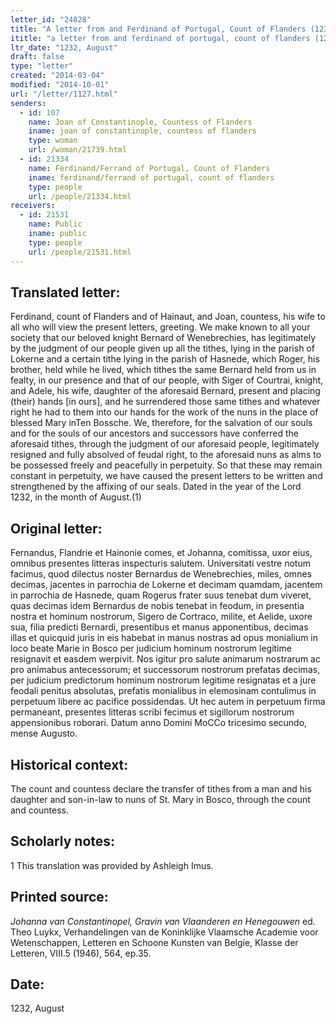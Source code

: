 ```yaml
---
letter_id: "24828"
title: "A letter from and Ferdinand of Portugal, Count of Flanders (1232, August)"
ititle: "a letter from and ferdinand of portugal, count of flanders (1232, august)"
ltr_date: "1232, August"
draft: false
type: "letter"
created: "2014-03-04"
modified: "2014-10-01"
url: "/letter/1127.html"
senders:
  - id: 107
    name: Joan of Constantinople, Countess of Flanders
    iname: joan of constantinople, countess of flanders
    type: woman
    url: /woman/21739.html
  - id: 21334
    name: Ferdinand/Ferrand of Portugal, Count of Flanders
    iname: ferdinand/ferrand of portugal, count of flanders
    type: people
    url: /people/21334.html
receivers:
  - id: 21531
    name: Public
    iname: public
    type: people
    url: /people/21531.html
---
```

<h2> Translated letter:</h2>Ferdinand, count of Flanders and of Hainaut, and Joan, countess, his wife to all who will view the present letters, greeting.
	We make known to all your society that our beloved knight Bernard of Wenebrechies, has legitimately by  the judgment of our people given up all the tithes, lying in the parish of Lokerne and a certain tithe lying in the parish of Hasnede, which Roger, his brother, held while he lived, which tithes the same Bernard held from us in fealty, in our presence and that of our people, with Siger of Courtrai, knight, and Adele, his wife, daughter of the aforesaid Bernard, present and placing (their) hands [in ours], and he surrendered those same tithes and whatever right he had to them into our hands for the work of the nuns in the place of blessed Mary inTen Bossche.  We, therefore, for the salvation of our souls and for the souls of our ancestors and successors have conferred the aforesaid tithes, through the judgment of our aforesaid people, legitimately resigned and fully absolved of feudal right, to the aforesaid nuns as alms to be possessed freely and peacefully in perpetuity.
	So that these may remain constant in perpetuity, we have caused the present letters to be written and strengthened by the affixing of our seals.
	Dated in the year of the Lord 1232, in the month of August.(1)
<h2 class="mt-4"> Original letter:</h2>Fernandus, Flandrie et Hainonie comes, et Johanna, comitissa, uxor eius, omnibus presentes litteras inspecturis salutem.
Universitati vestre notum facimus, quod dilectus noster Bernardus de Wenebrechies, miles, omnes decimas, jacentes in parrochia de Lokerne et decimam quamdam, jacentem in parrochia de Hasnede, quam Rogerus  frater suus tenebat dum viveret, quas decimas idem Bernardus de nobis tenebat in feodum, in presentia nostra et hominum nostrorum, Sigero de Cortraco, milite, et Aelide, uxore sua, filia predicti Bernardi, presentibus et manus apponentibus, decimas illas et quicquid juris in eis habebat in manus nostras ad opus monialium in loco beate Marie in Bosco per judicium hominum nostrorum legitime resignavit et easdem werpivit. Nos igitur pro salute animarum nostrarum ac pro animabus antecessorum; et successorum nostrorum prefatas decimas, per judicium predictorum hominum nostrorum legitime resignatas et a jure feodali penitus absolutas, prefatis monialibus in elemosinam contulimus in perpetuum libere ac pacifice possidendas.
Ut hec autem in perpetuum firma permaneant, presentes litteras scribi fecimus et sigillorum nostrorum appensionibus roborari.
Datum anno Domini MoCCo tricesimo secundo, mense Augusto.
<h2 class="mt-4"> Historical context:</h2>The count and countess declare the transfer of tithes from a man and his daughter and son-in-law to nuns of St. Mary in Bosco, through the count and countess.
<h2 class="mt-4"> Scholarly notes:</h2>1 This translation was provided by Ashleigh Imus.
<h2 class="mt-4"> Printed source:</h2><p><em>Johanna van Constantinopel, Gravin van Vlaanderen en Henegouwen</em> ed. Theo Luykx, Verhandelingen van de Koninklijke Vlaamsche Academie voor Wetenschappen, Letteren en Schoone Kunsten van Belgie, Klasse der Letteren, VIII.5 (1946), 564, ep.35.</p><h2 class="mt-4"> Date:</h2>1232, August